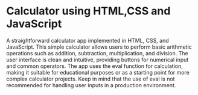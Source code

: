 # Calculator using HTML,CSS and JavaScript
 A straightforward calculator app implemented in HTML, CSS, and JavaScript. This simple calculator allows users to perform basic arithmetic operations such as addition, subtraction, multiplication, and division. The user interface is clean and intuitive, providing buttons for numerical input and common operators. The app uses the eval function for calculation, making it suitable for educational purposes or as a starting point for more complex calculator projects. Keep in mind that the use of eval is not recommended for handling user inputs in a production environment.
